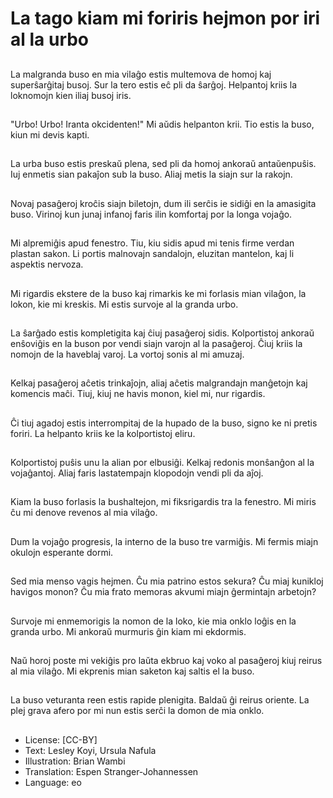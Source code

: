 # La tago kiam mi foriris hejmon por iri al la urbo

##
La malgranda buso en mia vilaĝo estis multemova de homoj kaj superŝarĝitaj busoj. Sur la tero estis eĉ pli da ŝarĝoj. Helpantoj kriis la loknomojn kien iliaj busoj iris.

##
"Urbo! Urbo! Iranta okcidenten!" Mi aŭdis helpanton krii. Tio estis la buso, kiun mi devis kapti.

##
La urba buso estis preskaŭ plena, sed pli da homoj ankoraŭ antaŭenpuŝis. Iuj enmetis sian pakaĵon sub la buso. Aliaj metis la siajn sur la rakojn.

##
Novaj pasaĝeroj kroĉis siajn biletojn, dum ili serĉis ie sidiĝi en la amasigita buso. Virinoj kun junaj infanoj faris ilin komfortaj por la longa vojaĝo.

##
Mi alpremiĝis apud fenestro. Tiu, kiu sidis apud mi tenis firme verdan plastan sakon. Li portis malnovajn sandalojn, eluzitan mantelon, kaj li aspektis nervoza.

##
Mi rigardis ekstere de la buso kaj rimarkis ke mi forlasis mian vilaĝon, la lokon, kie mi kreskis. Mi estis survoje al la granda urbo.

##
La ŝarĝado estis kompletigita kaj ĉiuj pasaĝeroj sidis. Kolportistoj ankoraŭ enŝoviĝis en la buson por vendi siajn varojn al la pasaĝeroj. Ĉiuj kriis la nomojn de la haveblaj varoj. La vortoj sonis al mi amuzaj.

##
Kelkaj pasaĝeroj aĉetis trinkaĵojn, aliaj aĉetis malgrandajn manĝetojn kaj komencis maĉi. Tiuj, kiuj ne havis monon, kiel mi, nur rigardis.

##
Ĉi tiuj agadoj estis interrompitaj de la hupado de la buso, signo ke ni pretis foriri. La helpanto kriis ke la kolportistoj eliru.

##
Kolportistoj puŝis unu la alian por elbusiĝi. Kelkaj redonis monŝanĝon al la vojaĝantoj. Aliaj faris lastatempajn klopodojn vendi pli da aĵoj.

##
Kiam la buso forlasis la bushaltejon, mi fiksrigardis tra la fenestro. Mi miris ĉu mi denove revenos al mia vilaĝo.

##
Dum la vojaĝo progresis, la interno de la buso tre varmiĝis. Mi fermis miajn okulojn esperante dormi.

##
Sed mia menso vagis hejmen. Ĉu mia patrino estos sekura? Ĉu miaj kunikloj havigos monon? Ĉu mia frato memoras akvumi miajn ĝermintajn arbetojn?

##
Survoje mi enmemorigis la nomon de la loko, kie mia onklo loĝis en la granda urbo. Mi ankoraŭ murmuris ĝin kiam mi ekdormis.

##
Naŭ horoj poste mi vekiĝis pro laŭta ekbruo kaj voko al pasaĝeroj kiuj reirus al mia vilaĝo. Mi ekprenis mian saketon kaj saltis el la buso.

##
La buso veturanta reen estis rapide plenigita. Baldaŭ ĝi reirus oriente. La plej grava afero por mi nun estis serĉi la domon de mia onklo.

##
* License: [CC-BY]
* Text: Lesley Koyi, Ursula Nafula
* Illustration: Brian Wambi
* Translation: Espen Stranger-Johannessen
* Language: eo
